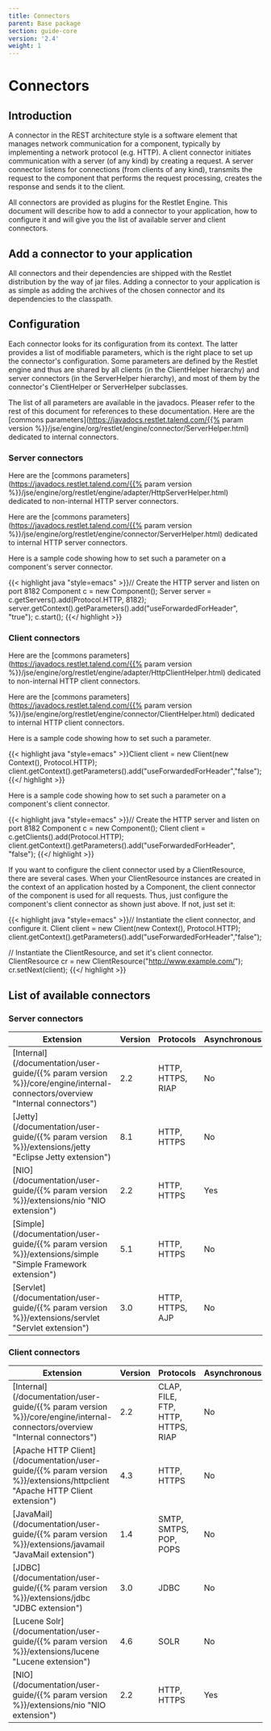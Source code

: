 ```yaml
---
title: Connectors
parent: Base package
section: guide-core
version: '2.4'
weight: 1
---
```

# Connectors

## Introduction

A connector in the REST architecture style is a software element that
manages network communication for a component, typically by implementing
a network protocol (e.g. HTTP). A client connector initiates
communication with a server (of any kind) by creating a request. A
server connector listens for connections (from clients of any kind),
transmits the request to the component that performs the request
processing, creates the response and sends it to the client.

All connectors are provided as plugins for the Restlet Engine. This
document will describe how to add a connector to your application, how
to configure it and will give you the list of available server and
client connectors.

## Add a connector to your application

All connectors and their dependencies are shipped with the Restlet
distribution by the way of jar files. Adding a connector to your
application is as simple as adding the archives of the chosen connector
and its dependencies to the classpath.

## Configuration

Each connector looks for its configuration from its context. The latter
provides a list of modifiable parameters, which is the right place to
set up the connector's configuration. Some parameters are defined by the
Restlet engine and thus are shared by all clients (in the ClientHelper
hierarchy) and server connectors (in the ServerHelper hierarchy), and
most of them by the connector's ClientHelper or ServerHelper subclasses.

The list of all parameters are available in the javadocs. Pleaser refer
to the rest of this document for references to these documentation. Here
are the [commons
parameters](https://javadocs.restlet.talend.com/{{% param version %}}/jse/engine/org/restlet/engine/connector/ServerHelper.html)
dedicated to internal connectors.

### Server connectors

Here are the [commons
parameters](https://javadocs.restlet.talend.com/{{% param version %}}/jse/engine/org/restlet/engine/adapter/HttpServerHelper.html)
dedicated to non-internal HTTP server connectors.

Here are the [commons
parameters](https://javadocs.restlet.talend.com/{{% param version %}}/jse/engine/org/restlet/engine/connector/ServerHelper.html)
dedicated to internal HTTP server connectors.

Here is a sample code showing how to set such a parameter on a
component's server connector.

{{< highlight java "style=emacs" >}}// Create the HTTP server and listen on port 8182
Component c = new Component();
Server server = c.getServers().add(Protocol.HTTP, 8182);
server.getContext().getParameters().add("useForwardedForHeader", "true");
c.start();
{{</ highlight >}}

### Client connectors

Here are the [commons parameters](https://javadocs.restlet.talend.com/{{% param version %}}/jse/engine/org/restlet/engine/adapter/HttpClientHelper.html)
dedicated to non-internal HTTP client connectors.

Here are the [commons parameters](https://javadocs.restlet.talend.com/{{% param version %}}/jse/engine/org/restlet/engine/connector/ClientHelper.html)
dedicated to internal HTTP client connectors.

Here is a sample code showing how to set such a parameter.

{{< highlight java "style=emacs" >}}Client client = new Client(new Context(), Protocol.HTTP);
client.getContext().getParameters().add("useForwardedForHeader","false");
{{</ highlight >}}

Here is a sample code showing how to set such a parameter on a
component's client connector.

{{< highlight java "style=emacs" >}}// Create the HTTP server and listen on port 8182
Component c = new Component();
Client client = c.getClients().add(Protocol.HTTP);
client.getContext().getParameters().add("useForwardedForHeader", "false");
{{</ highlight >}}

If you want to configure the client connector used by a ClientResource,
there are several cases. When your ClientResource instances are created
in the context of an application hosted by a Component, the client
connector of the component is used for all requests. Thus, just
configure the component's client connector as shown just above. If not,
just set it:

{{< highlight java "style=emacs" >}}// Instantiate the client connector, and configure it.
Client client = new Client(new Context(), Protocol.HTTP);
client.getContext().getParameters().add("useForwardedForHeader","false");

// Instantiate the ClientResource, and set it's client connector.
ClientResource cr = new ClientResource("http://www.example.com/");
cr.setNext(client);
{{</ highlight >}}

## List of available connectors

### Server connectors

Extension | Version | Protocols | Asynchronous | Comment
--------- | ------- | --------- | ------------ | ---------
[Internal](/documentation/user-guide/{{% param version %}}/core/engine/internal-connectors/overview "Internal connectors") | 2.2 | HTTP, HTTPS, RIAP | No | Recommended for development and lightweight deployments
[Jetty](/documentation/user-guide/{{% param version %}}/extensions/jetty "Eclipse Jetty extension") | 8.1 | HTTP, HTTPS | No | Recommended for robust and scalable deployments
[NIO](/documentation/user-guide/{{% param version %}}/extensions/nio "NIO extension") | 2.2 | HTTP, HTTPS | Yes | Fully asynchronous, preview mode
[Simple](/documentation/user-guide/{{% param version %}}/extensions/simple "Simple Framework extension") | 5.1 | HTTP, HTTPS | No | Recommended for lightweight and scalable deployments
[Servlet](/documentation/user-guide/{{% param version %}}/extensions/servlet "Servlet extension") | 3.0 | HTTP, HTTPS, AJP | No | Recommended for deployments inside Java EE servers

### Client connectors

Extension | Version | Protocols | Asynchronous | Proxy | Comment
--------- | ------- | --------- | ------------ | ----- | -------
[Internal](/documentation/user-guide/{{% param version %}}/core/engine/internal-connectors/overview "Internal connectors") | 2.2 | CLAP, FILE, FTP, HTTP, HTTPS, RIAP | No | Yes | Recommended for development and lightweight deployments
[Apache HTTP Client](/documentation/user-guide/{{% param version %}}/extensions/httpclient "Apache HTTP Client extension") | 4.3 | HTTP, HTTPS | No | Yes | Recommended for robust and scalable deployments
[JavaMail](/documentation/user-guide/{{% param version %}}/extensions/javamail "JavaMail extension") | 1.4 | SMTP, SMTPS, POP, POPS | No |  No | Stable
[JDBC](/documentation/user-guide/{{% param version %}}/extensions/jdbc "JDBC extension") | 3.0 | JDBC | No | No | Stable
[Lucene Solr](/documentation/user-guide/{{% param version %}}/extensions/lucene "Lucene extension") | 4.6 | SOLR | No | No | Stable
[NIO](/documentation/user-guide/{{% param version %}}/extensions/nio "NIO extension") | 2.2 | HTTP, HTTPS | Yes | Yes | Fully asynchronous, preview mode
